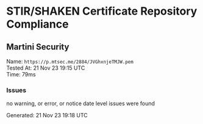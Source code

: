 # STIR/SHAKEN Certificate Repository Compliance

## Martini Security

Name: `https://p.mtsec.me/2884/JVGhxnjeTMJW.pem`\
Tested At: 21 Nov 23 19:15 UTC\
Time: 79ms

### Issues

no warning, or error, or notice date level issues were found

Generated: 21 Nov 23 19:18 UTC